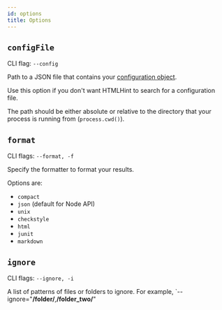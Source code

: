 ```yaml
---
id: options
title: Options
---
```


## `configFile`

CLI flag: `--config`

Path to a JSON file that contains your [configuration object](../configuration.md).

Use this option if you don't want HTMLHint to search for a configuration file.

The path should be either absolute or relative to the directory that your process is running from (`process.cwd()`).

## `format`

CLI flags: `--format, -f`

Specify the formatter to format your results.

Options are:

- `compact`
- `json` (default for Node API)
- `unix`
- `checkstyle`
- `html`
- `junit`
- `markdown`

## `ignore`

CLI flags: `--ignore, -i`

A list of patterns of files or folders to ignore. For example, `--ignore="**/folder/**,**/folder_two/**"
